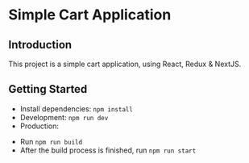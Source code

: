 # Simple Cart Application

## Introduction

This project is a simple cart application, using React, Redux & NextJS.

## Getting Started

- Install dependencies: `npm install`
- Development: `npm run dev`
- Production:
 + Run `npm run build`
 + After the build process is finished, run `npm run start`